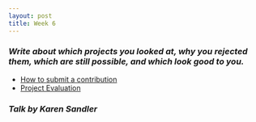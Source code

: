 ```yaml
---
layout: post
title: Week 6
---
```

### **_Write about which projects you looked at, why you rejected them, which are still possible, and which look good to you._**
* [How to submit a contribution][how]
* [Project Evaluation][project]
### **_Talk by Karen Sandler_**

[how]: https://opensource.guide/how-to-contribute/#how-to-submit-a-contribution
[project]: http://www.compsci.hunter.cuny.edu/~sweiss/course_materials/csci395.86/activities_f19/project_evaluation_activity.pdf
